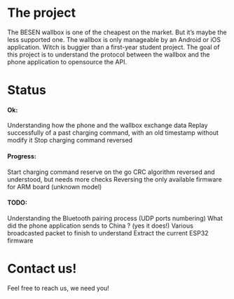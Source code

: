 # The project

The BESEN wallbox is one of the cheapest on the market. But it’s maybe the less supported one.
The wallbox is only manageable by an Android or iOS application. Witch is buggier than a first-year student project.
The goal of this project is to understand the protocol between the wallbox and the phone application to opensource the API.

# Status

#### Ok:
Understanding how the phone and the wallbox exchange data
Replay successfully of a past charging command, with an old timestamp without modify it
Stop charging command reversed

#### Progress:
Start charging command reserve on the go
CRC algorithm reversed and understood, but needs more checks
Reversing the only available firmware for ARM board (unknown model)

#### TODO:
Understanding the Bluetooth pairing process (UDP ports numbering)
What did the phone application sends to China ? (yes it does!)
Various broadcasted packet to finish to understand
Extract the current ESP32 firmware

# Contact us!
Feel free to reach us, we need you!
